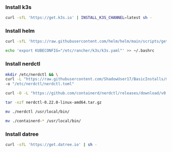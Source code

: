 ### Install k3s
```bash
curl -sfL 'https://get.k3s.io' | INSTALL_K3S_CHANNEL=latest sh -
```

### Install helm
```bash
curl -sfL 'https://raw.githubusercontent.com/helm/helm/main/scripts/get-helm-3' | sh -
```
```bash
echo 'export KUBECONFIG="/etc/rancher/k3s/k3s.yaml"' >> ~/.bashrc
```

### Install nerdctl
```bash
mkdir /etc/nerdctl && \
curl -L "https://raw.githubusercontent.com/ShadowUser17/BasicInstalls/master/k3s/k3s-nerdctl.toml" \
-o "/etc/nerdctl/nerdctl.toml"
```
```bash
curl -O -L "https://github.com/containerd/nerdctl/releases/download/v0.22.0/nerdctl-0.22.0-linux-amd64.tar.gz"
```
```bash
tar -xzf nerdctl-0.22.0-linux-amd64.tar.gz
```
```bash
mv ./nerdctl /usr/local/bin/
```
```bash
mv ./containerd-* /usr/local/bin/
```

### Install datree
```bash
curl -sfL 'https://get.datree.io' | sh -
```
